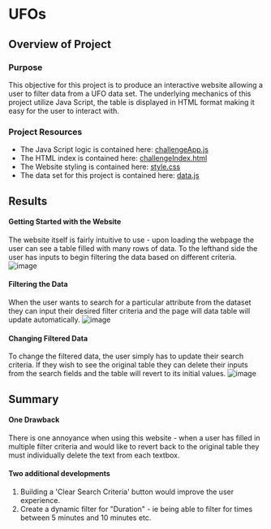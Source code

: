 # UFOs

## Overview of Project

### Purpose
This objective for this project is to produce an interactive website allowing a user to filter data from a UFO data set. The underlying mechanics of this project utilize Java Script, the table is displayed in HTML format making it easy for the user to interact with.  

### Project Resources
- The Java Script logic is contained here: [challengeApp.js](https://github.com/bbinvt/UFOs/blob/49df6a05b1647890e6ccfa2e15d07eddfb42f309/JavaScript/challengeApp.js)
- The HTML index is contained here: [challengeIndex.html](https://github.com/bbinvt/UFOs/blob/49df6a05b1647890e6ccfa2e15d07eddfb42f309/challengeIndex.html)
- The Website styling is contained here: [style.css](https://github.com/bbinvt/UFOs/blob/49df6a05b1647890e6ccfa2e15d07eddfb42f309/static/CSS/style.css)
- The data set for this project is contained here: [data.js](https://github.com/bbinvt/UFOs/blob/49df6a05b1647890e6ccfa2e15d07eddfb42f309/JavaScript/data.js)

## Results

#### Getting Started with the Website
The website itself is fairly intuitive to use - upon loading the webpage the user can see a table filled with many rows of data. To the lefthand side the user has inputs to begin filtering the data based on different criteria. 
![image](https://user-images.githubusercontent.com/70111980/205507350-117da091-55e2-4332-8e71-db40a2face4a.png)

#### Filtering the Data
When the user wants to search for a particular attribute from the dataset they can input their desired filter criteria and the page will data table will update automatically. 
![image](https://user-images.githubusercontent.com/70111980/205507515-adaac776-c9d0-4b44-ba8d-f88120eca65f.png)

#### Changing Filtered Data
To change the filtered data, the user simply has to update their search criteria. If they wish to see the original table they can delete their inputs from the search fields and the table will revert to its initial values. 
![image](https://user-images.githubusercontent.com/70111980/205507596-ca122777-c7ad-4f4d-8d3a-1ee20e5b243d.png)

## Summary
#### One Drawback
There is one annoyance when using this website - when a user has filled in multiple filter criteria and would like to revert back to the original table they must individually delete the text from each textbox.

#### Two additional developments
1. Building a 'Clear Search Criteria' button would improve the user experience. 
2. Create a dynamic filter for "Duration" - ie being able to filter for times between 5 minutes and 10 minutes etc. 
